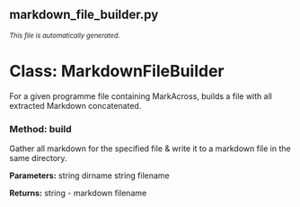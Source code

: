 ## markdown_file_builder.py
<sup><i>This file is automatically generated.</i></sup>
# Class: MarkdownFileBuilder
For a given programme file containing MarkAcross, builds a file with all extracted Markdown concatenated.

### Method: build
Gather all markdown for the specified file & write it to a markdown file in the same directory.

__Parameters:__
string dirname
string filename

__Returns:__ string - markdown filename

